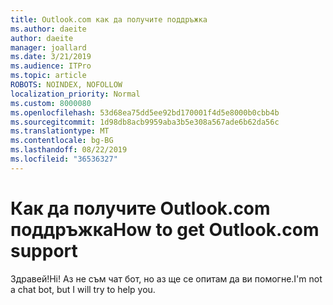 ```yaml
---
title: Outlook.com как да получите поддръжка
ms.author: daeite
author: daeite
manager: joallard
ms.date: 3/21/2019
ms.audience: ITPro
ms.topic: article
ROBOTS: NOINDEX, NOFOLLOW
localization_priority: Normal
ms.custom: 8000080
ms.openlocfilehash: 53d68ea75dd5ee92bd170001f4d5e8000b0cbb4b
ms.sourcegitcommit: 1d98db8acb9959aba3b5e308a567ade6b62da56c
ms.translationtype: MT
ms.contentlocale: bg-BG
ms.lasthandoff: 08/22/2019
ms.locfileid: "36536327"
---
```

# <a name="how-to-get-outlookcom-support"></a><span data-ttu-id="af7db-102">Как да получите Outlook.com поддръжка</span><span class="sxs-lookup"><span data-stu-id="af7db-102">How to get Outlook.com support</span></span>

<span data-ttu-id="af7db-103">Здравей!</span><span class="sxs-lookup"><span data-stu-id="af7db-103">Hi!</span></span>
<span data-ttu-id="af7db-104">Аз не съм чат бот, но аз ще се опитам да ви помогне.</span><span class="sxs-lookup"><span data-stu-id="af7db-104">I'm not a chat bot, but I will try to help you.</span></span>


